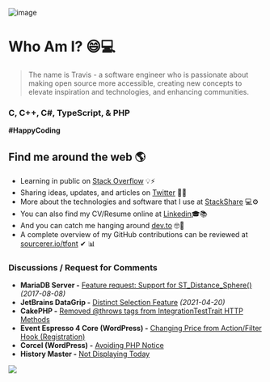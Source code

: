 ![image](https://github.com/travisfont/tfont/assets/2539998/8d5a7e1f-e5f5-43d4-a2b8-0c91c5aa1d22)

# Who Am I? 😄💻

> The name is Travis - a software engineer who is passionate about making open source more accessible, creating new concepts to elevate inspiration and technologies, and enhancing communities.

### C, C++, C#, TypeScript, & PHP
**#HappyCoding**

## Find me around the web 🌎
- Learning in public on <a href="https://stackoverflow.com/users/1804013/tfont">Stack Overflow</a> 💡⚡
- Sharing ideas, updates, and articles on <a href="https://twitter.com/travisfont">Twitter</a> 🌱💬
- More about the technologies and software that I use at <a href="https://stackshare.io/travisfont/experienced-technologies">StackShare</a> 💻⚙
- You can also find my CV/Resume online at <a href="https://www.linkedin.com/in/tfont">Linkedin</a>🎓📚
- And you can catch me hanging around <a href="https://dev.to/travisfont">dev.to</a> 🤓🧾
- A complete overview of my GitHub contributions can be reviewed at <a href="https://sourcerer.io/tfont">sourcerer.io/tfont</a> ✔ 📊

### Discussions / Request for Comments

- **MariaDB Server -** <a href="https://jira.mariadb.org/browse/MDEV-13467?page=com.atlassian.jira.plugin.system.issuetabpanels%3Aall-tabpanel">Feature request: Support for ST_Distance_Sphere()</a>  _(2017-08-08)_
- **JetBrains DataGrip -** <a href="https://youtrack.jetbrains.com/issue/DBE-13087">Distinct Selection Feature</a>  _(2021-04-20)_
- **CakePHP -** <a href="https://github.com/cakephp/cakephp/pull/14193">Removed @throws tags from IntegrationTestTrait HTTP Methods</a>
- **Event Espresso 4 Core (WordPress) -** <a href="https://github.com/eventespresso/event-espresso-core/issues/240">Changing Price from Action/Filter Hook (Registration)</a>
- **Corcel (WordPress) -** <a href="https://github.com/corcel/corcel/pull/198">Avoiding PHP Notice</a>
- **History Master -** <a href="https://github.com/jiacai2050/history-master/issues/20">Not Displaying Today</a>

<img src="https://komarev.com/ghpvc/?username=tfont&label=Profile%20views&color=0366d6&style=flat"/><img height="1" width="1" src="https://hit.yhype.me/github/profile?user_id=2539998"/>

